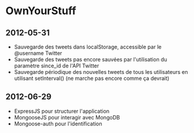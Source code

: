 OwnYourStuff
============

## 2012-05-31

* Sauvegarde des tweets dans localStorage, accessible par le @username Twitter
* Sauvegarde des tweets pas encore sauvées par l'utilisation du paramètre since_id de l'API Twitter
* Sauvegarde périodique des nouvelles tweets de tous les utilisateurs en utilisant setInterval() (ne marche pas encore comme ça devrait)

## 2012-06-29

* ExpressJS pour structurer l'application
* MongooseJS pour interagir avec MongoDB
* Mongoose-auth pour l'identification
